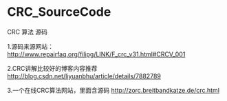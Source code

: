# CRC_SourceCode
CRC 算法 源码

1.源码来源网站：http://www.repairfaq.org/filipg/LINK/F_crc_v31.html#CRCV_001

2.CRC讲解比较好的博客内容推荐
http://blog.csdn.net/liyuanbhu/article/details/7882789

3.一个在线CRC算法网站，里面含源码
http://zorc.breitbandkatze.de/crc.html
